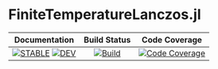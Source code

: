 # FiniteTemperatureLanczos.jl

| **Documentation** | **Build Status** | **Code Coverage** |
|:-----------------:|:----------------:|:-----------------:|
| [![**STABLE**][docs-stable-img]][docs-stable-url] [![**DEV**][docs-dev-img]][docs-dev-url] | [![Build][githubaction-img]][githubaction-url] | [![Code Coverage][codecov-img]][codecov-url] |


[docs-stable-img]: https://img.shields.io/badge/docs-stable-blue.svg
[docs-stable-url]: https://kyungminlee.org/FiniteTemperatureLanczos.jl/stable
[docs-dev-img]: https://img.shields.io/badge/docs-dev-blue.svg
[docs-dev-url]: https://kyungminlee.org/FiniteTemperatureLanczos.jl/dev

[githubaction-img]: https://github.com/kyungminlee/FiniteTemperatureLanczos.jl/workflows/Build/badge.svg
[githubaction-url]: https://github.com/kyungminlee/FiniteTemperatureLanczos.jl/actions?query=workflow%3ABuild

[codecov-img]: https://codecov.io/gh/kyungminlee/FiniteTemperatureLanczos.jl/branch/master/graph/badge.svg
[codecov-url]: https://codecov.io/gh/kyungminlee/FiniteTemperatureLanczos.jl
